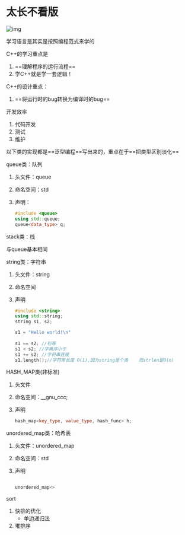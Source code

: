# 太长不看版

![img](https://wx4.sinaimg.cn/mw690/005LasY6gy1ghfyogvndgj31de0u0gx8.jpg)









学习语言是其实是按照编程范式来学的

C++的学习重点是

1. ==理解程序的运行流程==
2. 学C++就是学一套逻辑！



C++的设计重点：

1. ==将运行时的bug转换为编译时的bug==

   







开发效率

1. 代码开发
2. 测试
3. 维护





以下类的实现都是==泛型编程==写出来的，重点在于==把类型区别淡化==

queue类：队列

1. 头文件：queue

2. 命名空间：std

3. 声明：

   ```c++
   #include <queue>
   using std::queue;
   queue<data_type> q;
   ```

   

stack类：栈

与queue基本相同



string类：字符串

1. 头文件：string

2. 命名空间

3. 声明

   ```c++
   #include <string>
   using std::string;
   string s1, s2;
   
   s1 = "Hello world!\n"
       
   s1 == s2; //判等
   s1 < s2; //字典序小于
   s1 += s2; //字符串连接
   s1.length();//字符串长度 O(1),因为string是个类    而strlen是O(n)
   ```





HASH_MAP类(非标准)

1. 头文件

2. 命名空间：__gnu_ccc;

3. 声明

   ```c++
   hash_map<key_type, value_type, hash_func> h;
   ```

   



unordered_map类：哈希表

1. 头文件：unordered_map

2. 命名空间：std

3. 声明

   ```c++
   
   unordered_map<>
   ```

   



sort

1. 快排的优化
   + 单边递归法
2. 堆排序





